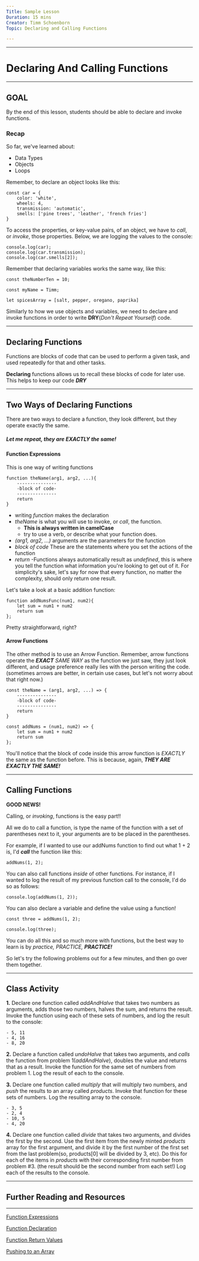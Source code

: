 ```yaml
---
Title: Sample Lesson
Duration: 15 mins
Creator: Timm Schoenborn
Topic: Declaring and Calling Functions

---
```

----------
# Declaring And Calling Functions
----------

## GOAL

By the end of this lesson, students should be able to declare and invoke functions.

### Recap

So far, we've learned about:
- Data Types
- Objects
- Loops

Remember, to declare an object looks like this:

```
const car = {
	color: 'white',
	wheels: 4,
	transmission: 'automatic',
	smells: ['pine trees', 'leather', 'french fries']
}
```
To access the properties, or key-value pairs, of an object, we have to _call_, or _invoke_, those properties. Below, we are logging the values to the console:

```
console.log(car);
console.log(car.transmission);
console.log(car.smells[2]);
```
Remember that declaring variables works the same way, like this:
```
const theNumberTen = 10;

const myName = Timm;

let spicesArray = [salt, pepper, oregano, paprika] 
```

Similarly to how we use objects and variables, we need to declare and invoke functions in order to write __DRY__(_Don't Repeat Yourself_) code.

----------
## Declaring Functions

Functions are blocks of code that can be used to perform a given task, and used repeatedly for that and other tasks.

__Declaring__ functions allows us to recall these blocks of code for later use.
This helps to keep our code __*DRY*__


----------
## Two Ways of Declaring Functions

There are two ways to declare a function, they look different, but they operate exactly the same. 
##### _Let me repeat, they are __EXACTLY__ the same!_

#### Function Expressions

This is one way of writing functions
```
function theName(arg1, arg2, ...){
	---------------
	-block of code-
	---------------
	return
}
```
- writing _function_ makes the declaration
- _theName_ is what you will use to invoke, or _call_, the function. 
	- __This is always written in camelCase__
	- try to use a verb, or describe what your function does.
- _(arg1, arg2, ...)_ arguments are the parameters for the function
- _block of code_ These are the statements where you set the actions of the function
- _return_ -Functions always automatically result as _undefined_, this is where you tell the function what information you're looking to get out of it. For simplicity's sake, let's say for now that every function, no matter the complexity, should only return one result.

Let's take a look at a basic addition function:

```
function addNumsFunc(num1, num2){
	let sum = num1 + num2
	return sum 
};
```
Pretty straightforward, right?

#### Arrow Functions

The other method is to use an Arrow Function. Remember, arrow functions operate the *__EXACT__ SAME WAY* as the function we just saw, they just look different, and usage preference really lies with the person writing the code.(sometimes arrows are better, in certain use cases, but let's not worry about that right now.)

```
const theName = (arg1, arg2, ...) => {
	---------------
	-block of code-
	---------------
	return
}
```

```
const addNums = (num1, num2) => {
	let sum = num1 + num2
	return sum
};
```

You'll notice that the block of code inside this arrow function is _EXACTLY_ the same as the function before. This is because, again, *__THEY ARE EXACTLY THE SAME!__*

----------
## Calling Functions

__GOOD NEWS!__

Calling, or _invoking_, functions is the easy part!!

All we do to call a function, is type the name of the function with a set of parentheses next to it, your arguments are to be placed in the parentheses. 

For example, if I wanted to use our addNums function to find out what 1 + 2 is, I'd *__call__* the function like this:

```
addNums(1, 2);
```

You can also call functions _inside_ of other functions. For instance, if I wanted to log the result of my previous function call to the console, I'd do so as follows:

```
console.log(addNums(1, 2));
```

You can also declare a variable and define the value using a function!

```
const three = addNums(1, 2);

console.log(three);
```

You can do all this and so much more with functions, but the best way to learn is by *practice, PRACTICE, __PRACTICE!__*

So let's try the following problems out for a few minutes, and then go over them together.

----------
## Class Activity

__1.__ Declare one function called _addAndHalve_ that takes two numbers as arguments, adds those two numbers, halves the sum, and returns the result. Invoke the function using each of these sets of numbers, and log the result to the console:

	- 5, 11
	- 4, 16
	- 8, 20

__2.__ Declare a function called _undoHalve_ that takes two arguments, and _calls_ the function from problem 1(_addAndHalve_), doubles the value and returns that as a result. Invoke the function for the same set of numbers from problem 1. Log the result of each to the console.

__3.__ Declare one function called _multiply_ that will multiply two numbers, and _push_ the results to an array called _products_. Invoke that function for these sets of numbers. Log the resulting array to the console.

	- 3, 5
	- 2, 4
	- 10, 5
	- 4, 20

__4.__ Declare one function called _divide_ that takes two arguments, and divides the first by the second. Use the first item from the newly minted _products_ array for the first argument, and divide it by the first number of the first set from the last problem(so, products[0] will be divided by 3, etc). Do this for each of the items in _products_ with their corresponding first number from problem #3. (the result should be the second number from each set!) Log each of the results to the console.

----------


## Further Reading and Resources
-------------

[Function Expressions](https://developer.mozilla.org/en-US/docs/Web/JavaScript/Reference/Operators/function "MDN - Function Expressions")

[Function Declaration](https://developer.mozilla.org/en-US/docs/Web/JavaScript/Reference/Statements/function "MDN - Function Declaration")

[Function Return Values](https://developer.mozilla.org/en-US/docs/Learn/JavaScript/Building_blocks/Return_values "MDN - Function Return Values")

[Pushing to an Array](https://developer.mozilla.org/en-US/docs/Web/JavaScript/Reference/Global_Objects/Array/push "MDN - array.push")


